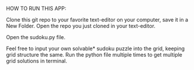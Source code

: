 HOW TO RUN THIS APP:

Clone this git repo to your favorite text-editor on your computer, save it in a New Folder.
Open the repo you just cloned in your text-editor.

Open the sudoku.py file.

Feel free to input your own solvable* sudoku puzzle into the grid, keeping grid structure the same.
Run the python file multiple times to get multiple grid solutions in terminal.

